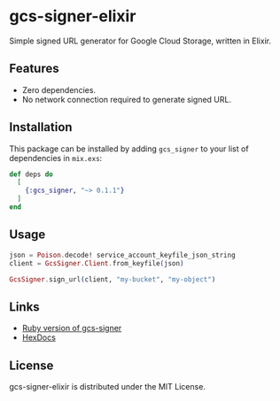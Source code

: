 # gcs-signer-elixir

Simple signed URL generator for Google Cloud Storage, written in Elixir.

## Features

* Zero dependencies.
* No network connection required to generate signed URL.

## Installation

This package can be installed
by adding `gcs_signer` to your list of dependencies in `mix.exs`:

```elixir
def deps do
  [
    {:gcs_signer, "~> 0.1.1"}
  ]
end
```

## Usage

```elixir
json = Poison.decode! service_account_keyfile_json_string
client = GcsSigner.Client.from_keyfile(json)

GcsSigner.sign_url(client, "my-bucket", "my-object")
```

## Links

* [Ruby version of gcs-signer](https://github.com/shakrmedia/gcs-signer)
* [HexDocs](https://hexdocs.pm/gcs_signer)

## License

gcs-signer-elixir is distributed under the MIT License.
